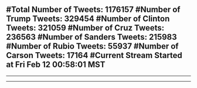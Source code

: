 #Total Number of Tweets: 1176157 
#Number of Trump Tweets: 329454
#Number of Clinton Tweets: 321059
#Number of Cruz Tweets: 236563
#Number of Sanders Tweets: 215983
#Number of Rubio Tweets: 55937
#Number of Carson Tweets: 17164
#Current Stream Started at Fri Feb 12 00:58:01 MST
---
---
---
